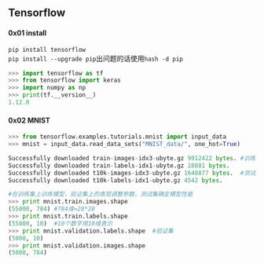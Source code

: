 ## Tensorflow

#### 0x01 install

`pip install tensorflow`    
`pip install --upgrade pip`出问题的话使用`hash -d pip`

```python
>>> import tensorflow as tf
>>> from tensorflow import keras
>>> import numpy as np
>>> print(tf.__version__)
1.12.0
```

#### 0x02 MNIST

```python
>>> from tensorflow.examples.tutorials.mnist import input_data
>>> mnist = input_data.read_data_sets("MNIST_data/", one_hot=True)

Successfully downloaded train-images-idx3-ubyte.gz 9912422 bytes. #训练集
Successfully downloaded train-labels-idx1-ubyte.gz 28881 bytes.
Successfully downloaded t10k-images-idx3-ubyte.gz 1648877 bytes.  #测试集
Successfully downloaded t10k-labels-idx1-ubyte.gz 4542 bytes.

#在训练集上训练模型，验证集上的表现调整参数，测试集确定模型性能  
>>> print mnist.train.images.shape
(55000, 784) #784维=28*28
>>> print mnist.train.labels.shape
(55000, 10)  #10个数字用10维表示
>>> print mnist.validation.labels.shape  #验证集
(5000, 10)
>>> print mnist.validation.images.shape
(5000, 784)
````





